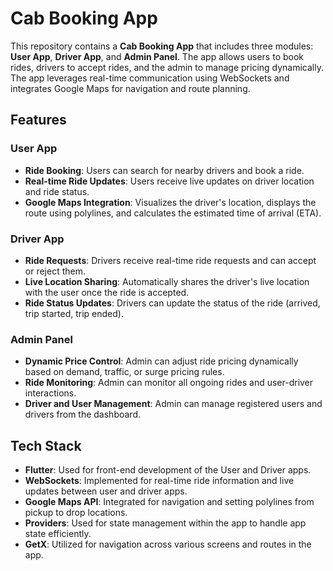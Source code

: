 # Cab Booking App

This repository contains a **Cab Booking App** that includes three modules: **User App**, **Driver App**, and **Admin Panel**. The app allows users to book rides, drivers to accept rides, and the admin to manage pricing dynamically. The app leverages real-time communication using WebSockets and integrates Google Maps for navigation and route planning.

## Features

### User App
- **Ride Booking**: Users can search for nearby drivers and book a ride.
- **Real-time Ride Updates**: Users receive live updates on driver location and ride status.
- **Google Maps Integration**: Visualizes the driver's location, displays the route using polylines, and calculates the estimated time of arrival (ETA).
  
### Driver App
- **Ride Requests**: Drivers receive real-time ride requests and can accept or reject them.
- **Live Location Sharing**: Automatically shares the driver's live location with the user once the ride is accepted.
- **Ride Status Updates**: Drivers can update the status of the ride (arrived, trip started, trip ended).

### Admin Panel
- **Dynamic Price Control**: Admin can adjust ride pricing dynamically based on demand, traffic, or surge pricing rules.
- **Ride Monitoring**: Admin can monitor all ongoing rides and user-driver interactions.
- **Driver and User Management**: Admin can manage registered users and drivers from the dashboard.

## Tech Stack
- **Flutter**: Used for front-end development of the User and Driver apps.
- **WebSockets**: Implemented for real-time ride information and live updates between user and driver apps.
- **Google Maps API**: Integrated for navigation and setting polylines from pickup to drop locations.
- **Providers**: Used for state management within the app to handle app state efficiently.
- **GetX**: Utilized for navigation across various screens and routes in the app.
